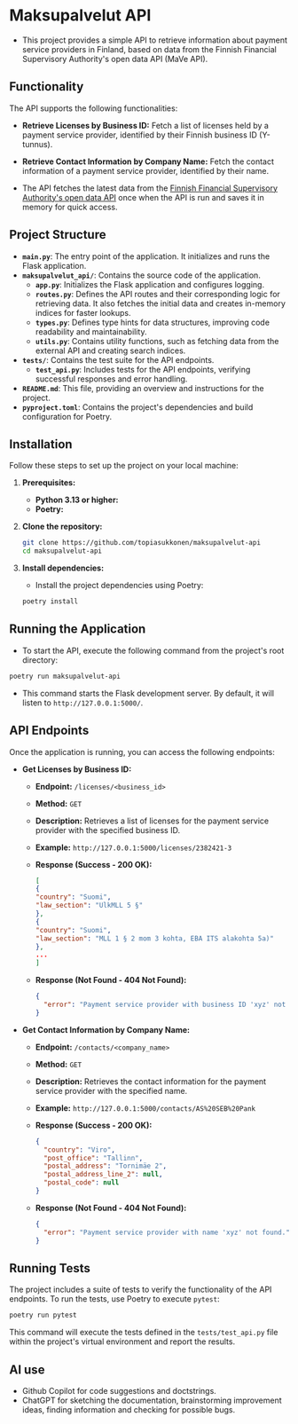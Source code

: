 # Maksupalvelut API

- This project provides a simple API to retrieve information about payment service providers in Finland, based on data from the Finnish Financial Supervisory Authority's open data API (MaVe API).

## Functionality

The API supports the following functionalities:

- **Retrieve Licenses by Business ID:** Fetch a list of licenses held by a payment service provider, identified by their Finnish business ID (Y-tunnus).
- **Retrieve Contact Information by Company Name:** Fetch the contact information of a payment service provider, identified by their name.

- The API fetches the latest data from the [Finnish Financial Supervisory Authority's open data API](http://api.boffsaopendata.fi/mave/api/v1/maksupalveluntarjoajat) once when the API is run and saves it in memory for quick access.

## Project Structure

- **`main.py`**: The entry point of the application. It initializes and runs the Flask application.
- **`maksupalvelut_api/`**: Contains the source code of the application.
  - **`app.py`**: Initializes the Flask application and configures logging.
  - **`routes.py`**: Defines the API routes and their corresponding logic for retrieving data. It also fetches the initial data and creates in-memory indices for faster lookups.
  - **`types.py`**: Defines type hints for data structures, improving code readability and maintainability.
  - **`utils.py`**: Contains utility functions, such as fetching data from the external API and creating search indices.
- **`tests/`**: Contains the test suite for the API endpoints.
  - **`test_api.py`**: Includes tests for the API endpoints, verifying successful responses and error handling.
- **`README.md`**: This file, providing an overview and instructions for the project.
- **`pyproject.toml`**: Contains the project's dependencies and build configuration for Poetry.

## Installation

Follow these steps to set up the project on your local machine:

1. **Prerequisites:**

   - **Python 3.13 or higher:**
   - **Poetry:**

2. **Clone the repository:**

   ```bash
   git clone https://github.com/topiasukkonen/maksupalvelut-api
   cd maksupalvelut-api
   ```

3. **Install dependencies:**

   - Install the project dependencies using Poetry:

   ```bash
   poetry install
   ```

## Running the Application

- To start the API, execute the following command from the project's root directory:

```bash
poetry run maksupalvelut-api
```

- This command starts the Flask development server. By default, it will listen to `http://127.0.0.1:5000/`.

## API Endpoints

Once the application is running, you can access the following endpoints:

- **Get Licenses by Business ID:**

  - **Endpoint:** `/licenses/<business_id>`
  - **Method:** `GET`
  - **Description:** Retrieves a list of licenses for the payment service provider with the specified business ID.
  - **Example:** `http://127.0.0.1:5000/licenses/2382421-3`
  - **Response (Success - 200 OK):**

    ```json
    [
    {
    "country": "Suomi",
    "law_section": "UlkMLL 5 §"
    },
    {
    "country": "Suomi",
    "law_section": "MLL 1 § 2 mom 3 kohta, EBA ITS alakohta 5a)"
    },
    ...
    ]
    ```

  - **Response (Not Found - 404 Not Found):**
    ```json
    {
      "error": "Payment service provider with business ID 'xyz' not found."
    }
    ```

* **Get Contact Information by Company Name:**

  - **Endpoint:** `/contacts/<company_name>`
  - **Method:** `GET`
  - **Description:** Retrieves the contact information for the payment service provider with the specified name.
  - **Example:** `http://127.0.0.1:5000/contacts/AS%20SEB%20Pank`
  - **Response (Success - 200 OK):**

    ```json
    {
      "country": "Viro",
      "post_office": "Tallinn",
      "postal_address": "Tornimäe 2",
      "postal_address_line_2": null,
      "postal_code": null
    }
    ```

  - **Response (Not Found - 404 Not Found):**
    ```json
    {
      "error": "Payment service provider with name 'xyz' not found."
    }
    ```

## Running Tests

The project includes a suite of tests to verify the functionality of the API endpoints. To run the tests, use Poetry to execute `pytest`:

```bash
poetry run pytest
```

This command will execute the tests defined in the `tests/test_api.py` file within the project's virtual environment and report the results.

## AI use

- Github Copilot for code suggestions and doctstrings.
- ChatGPT for sketching the documentation, brainstorming improvement ideas, finding information and checking for possible bugs.
